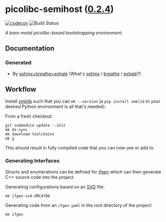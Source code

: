 <!--
    =====================================
    generator=datazen
    version=3.1.4
    hash=5a00f08469c7092e27a711a30fc1e189
    =====================================
-->

# picolibc-semihost ([0.2.4](https://github.com/vkottler/picolibc-semihost/releases/tag/0.2.4))

[![codecov](https://codecov.io/gh/vkottler/picolibc-semihost/branch/master/graph/badge.svg)](https://codecov.io/gh/vkottler/picolibc-semihost)
![Build Status](https://github.com/vkottler/picolibc-semihost/actions/workflows/yambs-project.yml/badge.svg)

*A bare-metal picolibc-based bootstrapping environment.*

## Documentation

### Generated

* By [sphinx+breathe+exhale](https://vkottler.github.io/cpp/sphinx/picolibc-semihost/)
(What's [sphinx](https://www.sphinx-doc.org/en/master/) /
[breathe](https://breathe.readthedocs.io/en/latest/) /
[exhale](https://exhale.readthedocs.io/en/latest/)?)

## Workflow

Install [vmklib](https://github.com/vkottler/vmklib) such that you can
`mk --version` (a `pip install vmklib` to your desired Python environment is
all that's needed).

From a fresh checkout:

```
git submodule update --init
mk dz-sync
mk download-toolchains
mk g
```

This should result in fully compiled code that you can now use or add to.


### Generating Interfaces

Structs and enumerations can be defined for
[ifgen](https://github.com/vkottler/ifgen) which can then generate C++ source
code into the project.

Generating configurations based on an
[SVD](https://github.com/vkottler/ifgen/tree/master/ifgen/data/svd) file:

```
mk ifgen-svd-XMC4700
```

Generating code from an `ifgen.yaml` in the root directory of the project:

```
mk ifgen
```
